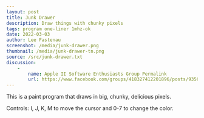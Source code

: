 ```yaml
---
layout: post
title: Junk Drawer
description: Draw things with chunky pixels
tags: program one-liner 1mhz-ok
date: 2022-03-03
author: Lee Fastenau
screenshot: /media/junk-drawer.png
thumbnail: /media/junk-drawer-tn.png
source: /src/junk-drawer.txt
discussion:
    -
        name: Apple II Software Enthusiasts Group Permalink
        url: https://www.facebook.com/groups/418327412201896/posts/935604477140851/
---
```


This is a paint program that draws in big, chunky, delicious pixels.

Controls: I, J, K, M to move the cursor and 0-7 to change the color.